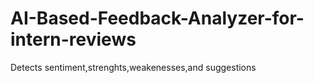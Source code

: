 # AI-Based-Feedback-Analyzer-for-intern-reviews
Detects sentiment,strenghts,weakenesses,and suggestions
